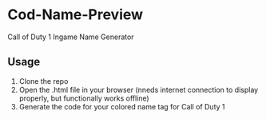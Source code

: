 # Cod-Name-Preview
Call of Duty 1 Ingame Name Generator

## Usage
1. Clone the repo
2. Open the .html file in your browser (nneds internet connection to display properly, but functionally works offline)
3. Generate the code for your colored name tag for Call of Duty 1
